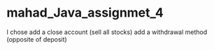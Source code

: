 # mahad_Java_assignmet_4
I chose add a close account (sell all stocks)
add a withdrawal method (opposite of deposit)
